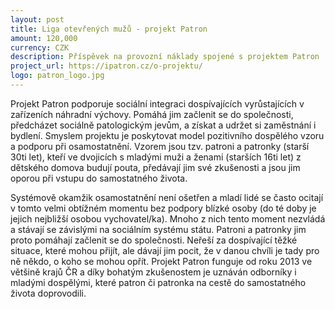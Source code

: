 ```yaml
---
layout: post
title: Liga otevřených mužů - projekt Patron
amount: 120,000
currency: CZK
description: Příspěvek na provozní náklady spojené s projektem Patron
project_url: https://ipatron.cz/o-projektu/
logo: patron_logo.jpg
---
```

Projekt Patron podporuje sociální integraci dospívajících vyrůstajících v zařízeních náhradní výchovy. Pomáhá jim začlenit se do společnosti, předcházet sociálně patologickým jevům, a získat a udržet si zaměstnání i bydlení. Smyslem projektu je poskytovat model pozitivního dospělého vzoru a podporu při osamostatnění. Vzorem jsou tzv. patroni a patronky (starší 30ti let), kteří ve dvojicích s mladými muži a ženami (starších 16ti let) z dětského domova budují pouta, předávají jim své zkušenosti a jsou jim oporou při vstupu do samostatného života.

Systémově okamžik osamostatnění není ošetřen a mladí lidé se často ocitají v tomto velmi obtížném momentu bez podpory blízké osoby (do té doby je jejich nejbližší osobou vychovatel/ka). Mnoho z nich tento moment nezvládá a stávají se závislými na sociálním systému státu. Patroni a patronky jim proto pomáhají začlenit se do společnosti. Neřeší za dospívající těžké situace, které mohou přijít, ale dávají jim pocit, že v danou chvíli je tady pro ně někdo, o koho se mohou opřít. Projekt Patron funguje od roku 2013 ve většině krajů ČR a díky bohatým zkušenostem je uznáván odborníky i mladými dospělými, které patron či patronka na cestě do samostatného života doprovodili.

